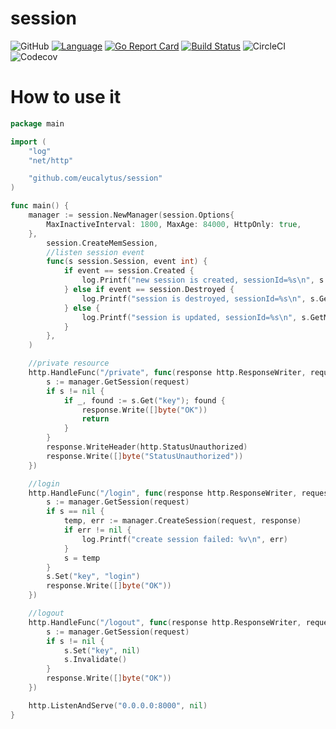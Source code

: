 # session

![GitHub](https://img.shields.io/github/license/eucalytus/session.svg)
[![Language](https://img.shields.io/badge/Language-Go-blue.svg)](https://golang.org/)
[![Go Report Card](https://goreportcard.com/badge/github.com/eucalytus/session)](https://goreportcard.com/report/github.com/eucalytus/session)
[![Build Status](https://travis-ci.org/eucalytus/session.svg?branch=master)](https://travis-ci.org/eucalytus/session)
![CircleCI](https://img.shields.io/circleci/build/github/eucalytus/session/master.svg)
![Codecov](https://img.shields.io/codecov/c/github/eucalytus/session.svg)

# How to use it

```go
package main

import (
	"log"
	"net/http"

	"github.com/eucalytus/session"
)

func main() {
	manager := session.NewManager(session.Options{
		MaxInactiveInterval: 1800, MaxAge: 84000, HttpOnly: true,
	},
		session.CreateMemSession,
		//listen session event
		func(s session.Session, event int) {
			if event == session.Created {
				log.Printf("new session is created, sessionId=%s\n", s.GetMaskedSessionId())
			} else if event == session.Destroyed {
				log.Printf("session is destroyed, sessionId=%s\n", s.GetMaskedSessionId())
			} else {
				log.Printf("session is updated, sessionId=%s\n", s.GetMaskedSessionId())
			}
		},
	)

	//private resource
	http.HandleFunc("/private", func(response http.ResponseWriter, request *http.Request) {
		s := manager.GetSession(request)
		if s != nil {
			if _, found := s.Get("key"); found {
				response.Write([]byte("OK"))
				return
			}
		}
		response.WriteHeader(http.StatusUnauthorized)
		response.Write([]byte("StatusUnauthorized"))
	})

	//login
	http.HandleFunc("/login", func(response http.ResponseWriter, request *http.Request) {
		s := manager.GetSession(request)
		if s == nil {
			temp, err := manager.CreateSession(request, response)
			if err != nil {
				log.Printf("create session failed: %v\n", err)
			}
			s = temp
		}
		s.Set("key", "login")
		response.Write([]byte("OK"))
	})

	//logout
	http.HandleFunc("/logout", func(response http.ResponseWriter, request *http.Request) {
		s := manager.GetSession(request)
		if s != nil {
			s.Set("key", nil)
			s.Invalidate()
		}
		response.Write([]byte("OK"))
	})

	http.ListenAndServe("0.0.0.0:8000", nil)
}

```